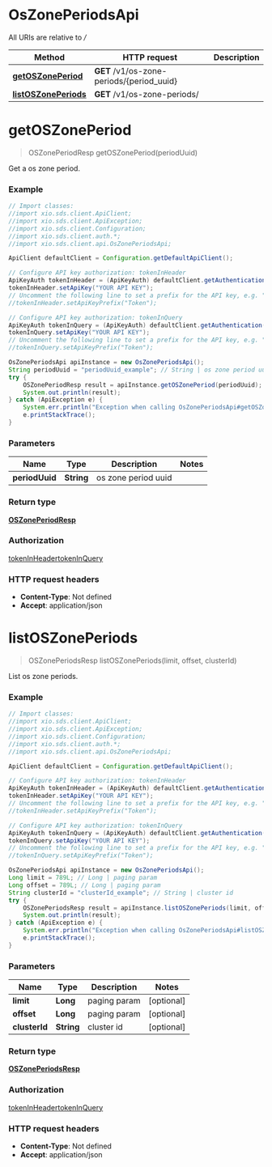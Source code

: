 # OsZonePeriodsApi

All URIs are relative to */*

Method | HTTP request | Description
------------- | ------------- | -------------
[**getOSZonePeriod**](OsZonePeriodsApi.md#getOSZonePeriod) | **GET** /v1/os-zone-periods/{period_uuid} | 
[**listOSZonePeriods**](OsZonePeriodsApi.md#listOSZonePeriods) | **GET** /v1/os-zone-periods/ | 

<a name="getOSZonePeriod"></a>
# **getOSZonePeriod**
> OSZonePeriodResp getOSZonePeriod(periodUuid)



Get a os zone period.

### Example
```java
// Import classes:
//import xio.sds.client.ApiClient;
//import xio.sds.client.ApiException;
//import xio.sds.client.Configuration;
//import xio.sds.client.auth.*;
//import xio.sds.client.api.OsZonePeriodsApi;

ApiClient defaultClient = Configuration.getDefaultApiClient();

// Configure API key authorization: tokenInHeader
ApiKeyAuth tokenInHeader = (ApiKeyAuth) defaultClient.getAuthentication("tokenInHeader");
tokenInHeader.setApiKey("YOUR API KEY");
// Uncomment the following line to set a prefix for the API key, e.g. "Token" (defaults to null)
//tokenInHeader.setApiKeyPrefix("Token");

// Configure API key authorization: tokenInQuery
ApiKeyAuth tokenInQuery = (ApiKeyAuth) defaultClient.getAuthentication("tokenInQuery");
tokenInQuery.setApiKey("YOUR API KEY");
// Uncomment the following line to set a prefix for the API key, e.g. "Token" (defaults to null)
//tokenInQuery.setApiKeyPrefix("Token");

OsZonePeriodsApi apiInstance = new OsZonePeriodsApi();
String periodUuid = "periodUuid_example"; // String | os zone period uuid
try {
    OSZonePeriodResp result = apiInstance.getOSZonePeriod(periodUuid);
    System.out.println(result);
} catch (ApiException e) {
    System.err.println("Exception when calling OsZonePeriodsApi#getOSZonePeriod");
    e.printStackTrace();
}
```

### Parameters

Name | Type | Description  | Notes
------------- | ------------- | ------------- | -------------
 **periodUuid** | **String**| os zone period uuid |

### Return type

[**OSZonePeriodResp**](OSZonePeriodResp.md)

### Authorization

[tokenInHeader](../README.md#tokenInHeader)[tokenInQuery](../README.md#tokenInQuery)

### HTTP request headers

 - **Content-Type**: Not defined
 - **Accept**: application/json

<a name="listOSZonePeriods"></a>
# **listOSZonePeriods**
> OSZonePeriodsResp listOSZonePeriods(limit, offset, clusterId)



List os zone periods.

### Example
```java
// Import classes:
//import xio.sds.client.ApiClient;
//import xio.sds.client.ApiException;
//import xio.sds.client.Configuration;
//import xio.sds.client.auth.*;
//import xio.sds.client.api.OsZonePeriodsApi;

ApiClient defaultClient = Configuration.getDefaultApiClient();

// Configure API key authorization: tokenInHeader
ApiKeyAuth tokenInHeader = (ApiKeyAuth) defaultClient.getAuthentication("tokenInHeader");
tokenInHeader.setApiKey("YOUR API KEY");
// Uncomment the following line to set a prefix for the API key, e.g. "Token" (defaults to null)
//tokenInHeader.setApiKeyPrefix("Token");

// Configure API key authorization: tokenInQuery
ApiKeyAuth tokenInQuery = (ApiKeyAuth) defaultClient.getAuthentication("tokenInQuery");
tokenInQuery.setApiKey("YOUR API KEY");
// Uncomment the following line to set a prefix for the API key, e.g. "Token" (defaults to null)
//tokenInQuery.setApiKeyPrefix("Token");

OsZonePeriodsApi apiInstance = new OsZonePeriodsApi();
Long limit = 789L; // Long | paging param
Long offset = 789L; // Long | paging param
String clusterId = "clusterId_example"; // String | cluster id
try {
    OSZonePeriodsResp result = apiInstance.listOSZonePeriods(limit, offset, clusterId);
    System.out.println(result);
} catch (ApiException e) {
    System.err.println("Exception when calling OsZonePeriodsApi#listOSZonePeriods");
    e.printStackTrace();
}
```

### Parameters

Name | Type | Description  | Notes
------------- | ------------- | ------------- | -------------
 **limit** | **Long**| paging param | [optional]
 **offset** | **Long**| paging param | [optional]
 **clusterId** | **String**| cluster id | [optional]

### Return type

[**OSZonePeriodsResp**](OSZonePeriodsResp.md)

### Authorization

[tokenInHeader](../README.md#tokenInHeader)[tokenInQuery](../README.md#tokenInQuery)

### HTTP request headers

 - **Content-Type**: Not defined
 - **Accept**: application/json

